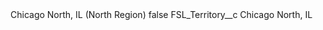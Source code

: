 <?xml version="1.0" encoding="UTF-8"?>
<CustomMetadata xmlns="http://soap.sforce.com/2006/04/metadata" xmlns:xsi="http://www.w3.org/2001/XMLSchema-instance" xmlns:xsd="http://www.w3.org/2001/XMLSchema">
    <label>Chicago North, IL (North Region)</label>
    <protected>false</protected>
    <values>
        <field>FSL_Territory__c</field>
        <value xsi:type="xsd:string">Chicago North, IL</value>
    </values>
</CustomMetadata>
